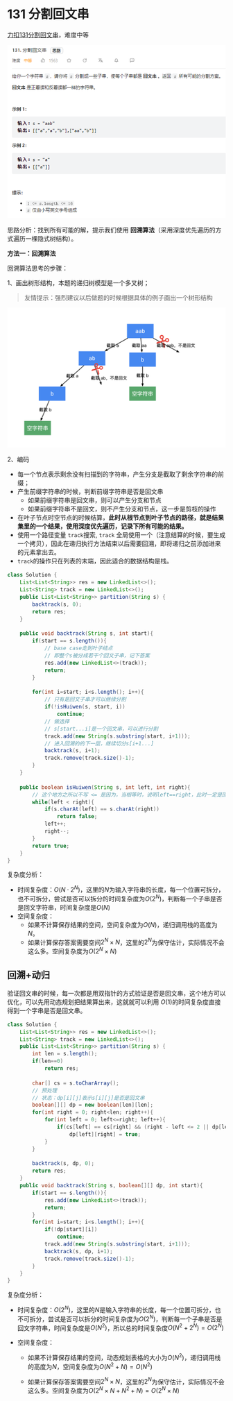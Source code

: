 # 131 分割回文串

[力扣131分割回文串](https://leetcode.cn/problems/palindrome-partitioning/)，难度中等

![image-20230718200706096](https://raw.githubusercontent.com/lqyspace/mypic/master/PicBed/202307182007147.png)

思路分析：找到所有可能的解，提示我们使用 **回溯算法**（采用深度优先遍历的方式遍历一棵隐式树结构）。

**方法一：回溯算法**

回溯算法思考的步骤：

1、画出树形结构，本题的递归树模型是一个多叉树；

> 友情提示：强烈建议以后做题的时候根据具体的例子画出一个树形结构

![image.png](https://raw.githubusercontent.com/lqyspace/mypic/master/PicBed/202307181955714.png)

2、编码

- 每一个节点表示剩余没有扫描到的字符串，产生分支是截取了剩余字符串的前缀；
- 产生前缀字符串的时候，判断前缀字符串是否是回文串
  - 如果前缀字符串是回文串，则可以产生分支和节点
  - 如果前缀字符串不是回文，则不产生分支和节点，这一步是剪枝的操作
- 在叶子节点时空节点的时候结算，**此时从根节点到叶子节点的路径，就是结果集里的一个结果，使用深度优先遍历，记录下所有可能的结果。**
- 使用一个路径变量 `track`搜索,  `track` 全局使用一个（注意结算的时候，要生成一个拷贝），因此在递归执行方法结束以后需要回溯，即将递归之前添加进来的元素拿出去。
- `track`的操作只在列表的末端，因此适合的数据结构是栈。

```java
class Solution {
    List<List<String>> res = new LinkedList<>();
    List<String> track = new LinkedList<>();
    public List<List<String>> partition(String s) {
    	backtrack(s, 0);
        return res;
    }
    
    public void backtrack(String s, int start){
        if(start == s.length()){
            // base case走到叶子结点
            // 即整个s被分成若干个回文子串，记下答案
            res.add(new LinkedList<>(track));
            return;
        }
        
        for(int i=start; i<s.length(); i++){
            // 只有是回文子串才可以继续分割
            if(!isHuiwen(s, start, i))
                continue;
            // 做选择
            // s[start...i]是一个回文串，可以进行分割
            track.add(new String(s.substring(start, i+1)));
            // 进入回溯的的下一层，继续切分s[i+1...]
            backtrack(s, i+1);
            track.remove(track.size()-1);
        }
    }
    
    public boolean isHuiwen(String s, int left, int right){
        // 这个地方之所以不写 <= 是因为，当相等时，说明left==right，此时一定是回文串，直接返回true
        while(left < right){
            if(s.charAt(left) == s.charAt(right))
                return false;
            left++;
            right--;
        }
        return true;
    }
}
```

复杂度分析：

- 时间复杂度：$O(N\cdot 2^N)$，这里的$N$为输入字符串的长度，每一个位置可拆分，也不可拆分，尝试是否可以拆分的时间复杂度为$O(2^N)$，判断每一个子串是否是回文字符串，时间复杂度是$O(N)$
- 空间复杂度：
  - 如果不计算保存结果的空间，空间复杂度为$O(N)$，递归调用栈的高度为$N$。
  - 如果计算保存答案需要空间$2^N\times N$，这里的$2^N$为保守估计，实际情况不会这么多。空间复杂度为$O(2^N \times N)$



## 回溯+动归

验证回文串的时候，每一次都是用双指针的方式验证是否是回文串，这个地方可以优化，可以先用动态规划把结果算出来，这就就可以利用 $O(1)$的时间复杂度直接得到一个字串是否是回文串。

```java
class Solution {
    List<List<String>> res = new LinkedList<>();
    List<String> track = new LinkedList<>();
    public List<List<String>> partition(String s) {
        int len = s.length();
        if(len==0) 
            return res;
        
        char[] cs = s.toCharArray();
        // 预处理
        // 状态：dp[i][j]表示s[i][j]是否是回文串
        boolean[][] dp = new boolean[len][len];
        for(int right = 0; right<len; right++){
            for(int left = 0; left<=right; left++){
                if(cs[left] == cs[right] && (right - left <= 2 || dp[left+1][right-1]))
                    dp[left][right] = true;
            }
        }
        
        backtrack(s, dp, 0);
        return res;
    }
    public void backtrack(String s, boolean[][] dp, int start){
        if(start == s.length()){
            res.add(new LinkedList<>(track));
            return;
        }
        for(int i=start; i<s.length(); i++){
            if(!dp[start][i])
                continue;
            track.add(new String(s.substring(start, i+1)));
            backtrack(s, dp, i+1);
            track.remove(track.size()-1);
        }
    }
}
```

复杂度分析：

- 时间复杂度：$O(2^N)$，这里的$N$是输入字符串的长度，每一个位置可拆分，也不可拆分，尝试是否可以拆分的时间复杂度为$O(2^N)$，判断每一个子串是否是回文字符串，时间复杂度是$O(N^2)$，所以总的时间复杂度$O(N^2+2^N)=O(2^N)$

- 空间复杂度：

  - 如果不计算保存结果的空间，动态规划表格的大小为$O(N^2)$，递归调用栈的高度为$N$，空间复杂度为$O(N^2+N)=O(N^2)$

  - 如果计算保存答案需要空间$2^N\times N$，这里的$2^N$为保守估计，实际情况不会这么多。空间复杂度为$O(2^N \times N + N^2 + N)=O(2^N \times N)$









